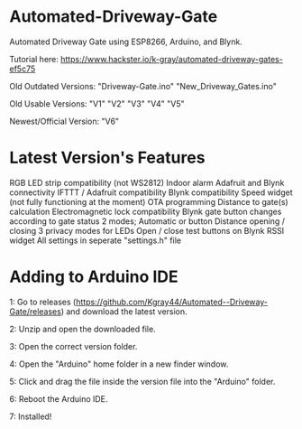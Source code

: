 # Automated-Driveway-Gate
Automated Driveway Gate using ESP8266, Arduino, and Blynk.

Tutorial here: https://www.hackster.io/k-gray/automated-driveway-gates-ef5c75

Old Outdated Versions:
"Driveway-Gate.ino"
"New_Driveway_Gates.ino"

Old Usable Versions:
"V1"
"V2"
"V3"
"V4"
"V5"

Newest/Official Version:
"V6"

# Latest Version's Features

RGB LED strip compatibility (not WS2812)
Indoor alarm
Adafruit and Blynk connectivity
IFTTT / Adafruit compatibility
Blynk compatibility
Speed widget (not fully functioning at the moment)
OTA programming
Distance to gate(s) calculation
Electromagnetic lock compatibility
Blynk gate button changes according to gate status
2 modes; Automatic or button
Distance opening / closing
3 privacy modes for LEDs
Open / close test buttons on Blynk
RSSI widget
All settings in seperate "settings.h" file


# Adding to Arduino IDE
1: Go to releases (https://github.com/Kgray44/Automated--Driveway-Gate/releases) and download the latest version.

2: Unzip and open the downloaded file.

3: Open the correct version folder.

4: Open the "Arduino" home folder in a new finder window.

5: Click and drag the file inside the version file into the "Arduino" folder.

6: Reboot the Arduino IDE.

7: Installed!
